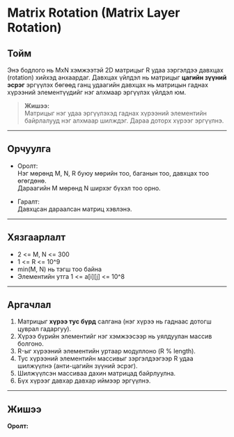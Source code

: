 # Matrix Rotation (Matrix Layer Rotation)

## Тойм

Энэ бодлого нь MxN хэмжээтэй 2D матрицыг R удаа зэргэлдээ давхцах (rotation) хийхэд анхаардаг. Давхцах үйлдэл нь матрицыг **цагийн зүүний эсрэг** эргүүлэх бөгөөд ганц удаагийн давхцах нь матрицын гаднах хүрээний элементүүдийг нэг алхмаар эргүүлэх үйлдэл юм.

> **Жишээ:**  
> Матрицыг нэг удаа эргүүлэхэд гаднах хүрээний элементийн байрлалууд нэг алхмаар шилждэг. Дараа доторх хүрээг эргүүлнэ.

---

## Орчуулга

- Оролт:  
  Нэг мөрөнд M, N, R буюу мөрийн тоо, баганын тоо, давхцах тоо өгөгдөнө.  
  Дараагийн M мөрөнд N ширхэг бүхэл тоо орно.

- Гаралт:  
  Давхцсан дараалсан матриц хэвлэнэ.

---

## Хязгаарлалт

- 2 <= M, N <= 300  
- 1 <= R <= 10^9  
- min(M, N) нь тэгш тоо байна  
- Элементийн утга 1 <= a[i][j] <= 10^8

---

## Аргачлал

1. Матрицыг **хүрээ тус бүрд** салгана (нэг хүрээ нь гаднаас дотогш цуврал гадаргуу).
2. Хүрээ бүрийн элементийг нэг хэмжээсээр нь уялдуулан массив болгоно.
3. R-ыг хүрээний элементийн уртаар модуллоно (R % length).
4. Тус хүрээний элементийн массивыг зэргэлдээгээр R удаа шилжүүлнэ (анти-цагийн зүүний эсрэг).
5. Шилжүүлсэн массиваа дахин матрицад байрлуулна.
6. Бүх хүрээг давхар давхар иймээр эргүүлнэ.

---

## Жишээ

**Оролт:**

